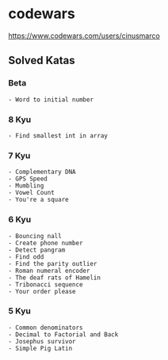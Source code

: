 # codewars

https://www.codewars.com/users/cinusmarco

## Solved Katas

### Beta
    - Word to initial number
### 8 Kyu
    - Find smallest int in array
### 7 Kyu
    - Complementary DNA
    - GPS Speed
    - Mumbling
    - Vowel Count
    - You're a square
### 6 Kyu
    - Bouncing nall
    - Create phone number
    - Detect pangram
    - Find odd
    - Find the parity outlier
    - Roman numeral encoder
    - The deaf rats of Hamelin
    - Tribonacci sequence
    - Your order please
### 5 Kyu
    - Common denominators
    - Decimal to Factorial and Back
    - Josephus survivor    
    - Simple Pig Latin
    
